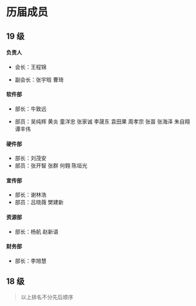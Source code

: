 # 历届成员

## 19 级

#### 负责人

* 会长：王程锦

* 副会长：张宇晗   曹琦

#### 软件部

* 部长：牛致远

* 部员：吴纯辉   黄炎   童洋忠   张家诚   李晟东   袁田果   周孝宗   张苗   张海泽   朱自翔   谭丰伟

#### 硬件部

* 部长：刘茂安
* 部员：张开智   张群   何翱   陈垣光

#### 宣传部

* 部长：谢林浩
* 部员：吕晓薇   樊建新

#### 资源部

* 部长：杨航   赵新语

#### 财务部

* 部长：李旭慧

## 18 级

> 以上排名不分先后顺序

